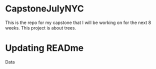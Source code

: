 # CapstoneJulyNYC
This is the repo for my capstone that I will be working on for the next 8 weeks. This project is about trees. 


# Updating READme
Data 

